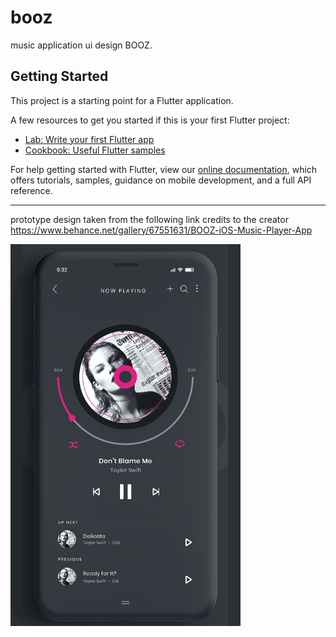 # booz

music application ui design BOOZ.

## Getting Started

This project is a starting point for a Flutter application.

A few resources to get you started if this is your first Flutter project:

- [Lab: Write your first Flutter app](https://flutter.dev/docs/get-started/codelab)
- [Cookbook: Useful Flutter samples](https://flutter.dev/docs/cookbook)

For help getting started with Flutter, view our
[online documentation](https://flutter.dev/docs), which offers tutorials,
samples, guidance on mobile development, and a full API reference.

---------------------------------------------
prototype design taken from the following link
credits to the creator
https://www.behance.net/gallery/67551631/BOOZ-iOS-Music-Player-App

![alt text](https://raw.githubusercontent.com/jhanmarc/UI_Music_Booz/master/assets/prototipe/nowplaying.png) 
